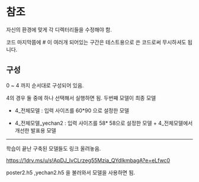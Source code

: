 # 참조

자신의 환경에 맞게 각 디렉터리들을 수정해야 함.

코드 마지막쯤에 # 이 여러개 되어있는 구간은 테스트용으로 쓴 코드로써 무시하셔도 됩니다.

## 구성

0 ~ 4 까지 순서대로 구성되어 있음.

4의 경우 둘 중에 하나 선택해서 실행하면 됨. 두번째 모델이 최종 모델 

  - 4_전체모델 : 입력 사이즈를 60*90 으로 설정한 모델

  - 4_전체모델_yechan2 : 입력 사이즈를 58* 58으로 설정한 모델 + 4_전체모델에서 개선한 발표용 모델

---

학습이 끝난 구축된 모델들도 링크 올려놓음.

https://1drv.ms/u/s!ApDJ_IvCLrzeg55Mzia_QYdIkmbagA?e=eLfwc0

poster2.h5 ,yechan2.h5 을 불러와서 모델을 사용하면 됨.
